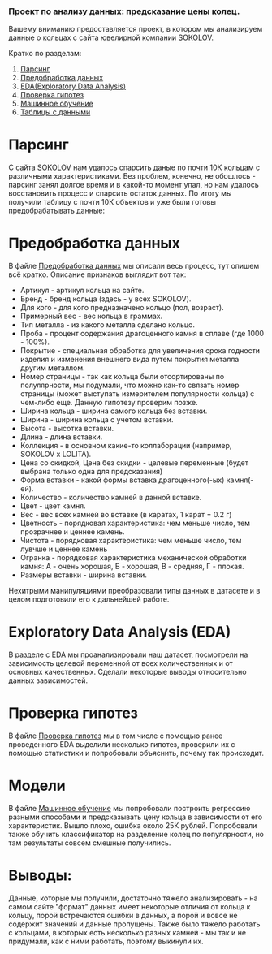 ### Проект по анализу данных: предсказание цены колец.
Вашему вниманию предоставляется проект, в котором мы анализируем данные о кольцах с сайта ювелирной компании [SOKOLOV](https://sokolov.ru/).

Кратко по разделам:
1. [Парсинг](parser.ipynb)
2. [Предобработка данных](Предобработка_данных.ipynb)
3. [EDA(Exploratory Data Analysis)](EDA.ipynb)
4. [Проверка гипотез](Проверка_гипотез.ipynb)
5. [Машинное обучение](Models.ipynb)
6. [Таблицы с данными](Data/)

# Парсинг
С сайта [SOKOLOV](https://sokolov.ru/) нам удалось спарсить даные по почти 10К кольцам с различными характеристиками. Без проблем, конечно, не обошлось - парсинг занял долгое время и в какой-то момент упал, но нам удалось восстановить процесс и спарсить остаток данных. По итогу мы получили таблицу с почти 10К объектов и уже были готовы предобрабатывать данные:

# Предобработка данных
В файле [Предобработка данных](Предобработка_данных.ipynb) мы описали весь процесс, тут опишем всё кратко. Описание признаков выглядит вот так:
- Артикул - артикул кольца на сайте.
- Бренд - бренд кольца (здесь - у всех SOKOLOV).
- Для кого - для кого предназначено кольцо (пол, возраст).
- Примерный вес - вес кольца в граммах.
- Тип металла - из какого металла сделано кольцо.
- Проба - процент содержания драгоценного камня в сплаве (где 1000 - 100%).
- Покрытие - специальная обработка для увеличения срока годности изделия и изменения внешнего вида путем покрытия металла другим металлом.
- Номер страницы - так как кольца были отсортированы по полулярности, мы подумали, что можно как-то связать номер страницы (может выступать измерителем популярности кольца) с чем-либо еще. Данную гипотезу проверим позже.
- Ширина кольца - ширина самого кольца без вставки.
- Ширина - ширина кольца с учетом вставки.
- Высота - высотка вставки.
- Длина - длина вставки.
- Коллекция - в основном какие-то коллаборации (например, SOKOLOV x LOLITA).
- Цена со скидкой, Цена без скидки - целевые переменные (будет выбрана только одна для предсказания)
- Форма вставки - какой формы вставка драгоценного(-ых) камня(-ей).
- Количество - количество камней в данной вставке.
- Цвет - цвет камня.
- Вес - вес всех камней во вставке (в каратах, 1 карат = 0.2 г)
- Цветность - порядковая характеристика: чем меньше число, тем прозрачнее и ценнее камень.
- Чистота - порядковая характеристика: чем меньше число, тем лувчше и ценнее камень
- Огранка - порядковая характеристика механической обработки камня: А - очень хорошая, Б - хорошая, В - средняя, Г - плохая.
- Размеры вставки - ширина вставки.

Нехитрыми манипуляциями преобразовали типы данных в датасете и в целом подготовили его к дальнейшей работе.

# Exploratory Data Analysis (EDA)
В разделе с [EDA](EDA.ipynb) мы проанализировали наш датасет, посмотрели на зависимость целевой переменной от всех количественных и от основных качественных. Сделали некоторые выводы относительно данных зависимостей.

# Проверка гипотез
В файле [Проверка гипотез](Проверка_гипотез.ipynb) мы в том числе с помощью ранее проведенного EDA выделили несколько гипотез, проверили их с помощью статистики и попробовали объяснить, почему так происходит. 

# Модели
В файле [Машинное обучение](Models.ipynb) мы попробовали построить регрессию разными способами и предсказывать цену кольца в зависимости от его характеристик. Вышло плохо, ошибка около 25К рублей. Попробовали также обучить классификатор на разделение колец по популярности, но там результаты совсем смешные получились.

# Выводы:
Данные, которые мы получили, достаточно тяжело анализировать - на самом сайте "формат" данных имеет некоторые отличия от кольца к кольцу, порой встречаются ошибки в данных, а порой и вовсе не содержит значений и данные пропущены. Также было тяжело работать с кольцами, в которых есть несколько разных камней - мы так и не придумали, как с ними работать, поэтому выкинули их. 




